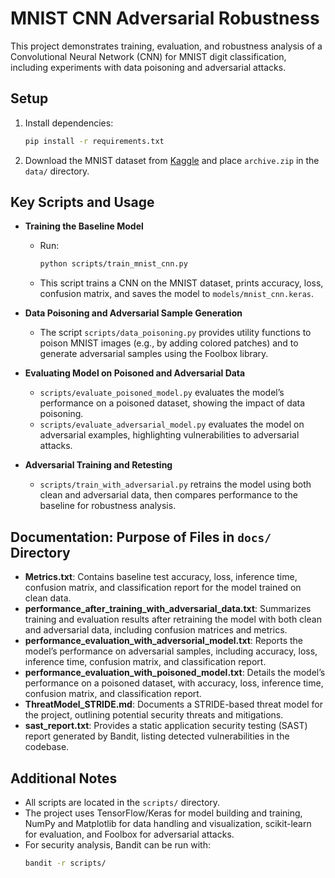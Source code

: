 
# MNIST CNN Adversarial Robustness

This project demonstrates training, evaluation, and robustness analysis of a Convolutional Neural Network (CNN) for MNIST digit classification, including experiments with data poisoning and adversarial attacks.

## Setup

1. Install dependencies:
    ```sh
    pip install -r requirements.txt
    ```
2. Download the MNIST dataset from [Kaggle](https://www.kaggle.com/datasets/hojjatk/mnist-dataset) and place `archive.zip` in the `data/` directory.

## Key Scripts and Usage

- **Training the Baseline Model**
   - Run:
      ```sh
      python scripts/train_mnist_cnn.py
      ```
   - This script trains a CNN on the MNIST dataset, prints accuracy, loss, confusion matrix, and saves the model to `models/mnist_cnn.keras`.

- **Data Poisoning and Adversarial Sample Generation**
   - The script `scripts/data_poisoning.py` provides utility functions to poison MNIST images (e.g., by adding colored patches) and to generate adversarial samples using the Foolbox library.

- **Evaluating Model on Poisoned and Adversarial Data**
   - `scripts/evaluate_poisoned_model.py` evaluates the model’s performance on a poisoned dataset, showing the impact of data poisoning.
   - `scripts/evaluate_adversarial_model.py` evaluates the model on adversarial examples, highlighting vulnerabilities to adversarial attacks.

- **Adversarial Training and Retesting**
   - `scripts/train_with_adversarial.py` retrains the model using both clean and adversarial data, then compares performance to the baseline for robustness analysis.

## Documentation: Purpose of Files in `docs/` Directory

- **Metrics.txt**: Contains baseline test accuracy, loss, inference time, confusion matrix, and classification report for the model trained on clean data.
- **performance_after_training_with_adversarial_data.txt**: Summarizes training and evaluation results after retraining the model with both clean and adversarial data, including confusion matrices and metrics.
- **performance_evaluation_with_adversorial_model.txt**: Reports the model’s performance on adversarial samples, including accuracy, loss, inference time, confusion matrix, and classification report.
- **performance_evaluation_with_poisoned_model.txt**: Details the model’s performance on a poisoned dataset, with accuracy, loss, inference time, confusion matrix, and classification report.
- **ThreatModel_STRIDE.md**: Documents a STRIDE-based threat model for the project, outlining potential security threats and mitigations.
- **sast_report.txt**: Provides a static application security testing (SAST) report generated by Bandit, listing detected vulnerabilities in the codebase.

## Additional Notes

- All scripts are located in the `scripts/` directory.
- The project uses TensorFlow/Keras for model building and training, NumPy and Matplotlib for data handling and visualization, scikit-learn for evaluation, and Foolbox for adversarial attacks.
- For security analysis, Bandit can be run with:
   ```sh
   bandit -r scripts/
   ```

